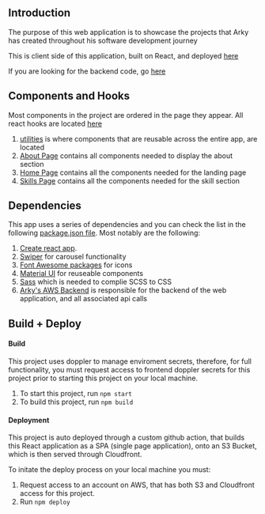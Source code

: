 ## Introduction
The purpose of this web application is to showcase the projects that Arky has created throughout his software development journey

This is client side of this application, built on React, and deployed [here](https://arkyasmal.com)

If you are looking for the backend code, go [here](https://github.com/aasmal97/Arky-Personal-Website-AWS-CDK)
## Components and Hooks
Most components in the project are ordered in the page they appear. All react hooks are located [here](./src/hooks/)

1. [utilities](./src/utilities/) is where components that are reusable across the entire app, are located
2. [About Page](./src/pages/aboutPage/) contains all components needed to display the about section
3. [Home Page](./src/pages/homePage/) contains all the components needed for the landing page
4. [Skills Page](./src/pages/skillsPage/) contains all the components needed for the skill section

## Dependencies
This app uses a series of dependencies and you can check the list in the following [package.json file](./package.json). Most notably are the following: 
1. [Create react app](https://create-react-app.dev/).
2.  [Swiper](https://swiperjs.com/) for carousel functionality
3. [Font Awesome packages](https://fontawesome.com/) for icons
4. [Material UI](https://mui.com/) for reuseable components
5. [Sass](https://github.com/sass/dart-sass) which is needed to complie SCSS to CSS
6. [Arky's AWS Backend](https://github.com/aasmal97/Arky-Personal-Website-AWS-CDK/tree/master) is responsible for the backend of the web application, and all associated api calls
## Build + Deploy
#### Build 
This project uses doppler to manage enviroment secrets, therefore, for full functionality, you must request access to frontend doppler secrets for this project prior to starting this project on your local machine. 

1. To start this project, run ```npm start```
2. To build this project, run ```npm build```

#### Deployment
This project is auto deployed through a custom github action, that builds this React application as a SPA (single page application), onto an S3 Bucket, which is then served through Cloudfront. 

To initate the deploy process on your local machine you must:
1. Request access to an account on AWS, that has both S3 and Cloudfront access for this project.
2. Run ```npm deploy```
